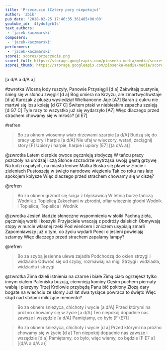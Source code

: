 ```yaml
---
title: 'Przeczucie (Cztery pory niepokoju)'
author: 'Zbik'
pub_date: '2018-02-25 17:46:35.361485+00:00'
youtube_id: '4fydufgrbIs'
text_authors:
 - 'jacek-kaczmarski'
composers:
 - 'jacek-kaczmarski'
performers:
 - 'jacek-kaczmarski'
score1: scores/przeczucie.png
score1_full: https://storage.googleapis.com/piosenka-media/media/scores/przeczucie.png
score1_thumb: https://storage.googleapis.com/piosenka-media/media/scores/przeczucie.png.180x0_q85_upscale.png
---
```


[a d/A a d/A a]

#zwrotka
Wiosną lody ruszyły, Panowie Przysięgli [d a]
Zakwitają pustynie, śnieg się w słońcu zwęglił [d a]
Bóg umiera na Krzyżu, ale zmartwychwstaje [d a]
Kurczak z pluszu wysiedział Wielkanocne Jaje [A7]
Baran z cukru nie martwi się losu koleją [d G7 C]
Świtem ptaki w niebieskim zapachu szaleją [d G7 C]
Tyle razy to wszystko już się wydarzyło [A7]
Więc dlaczego przed strachem chowamy się w miłość? [d E7]

#refren
>Bo za oknem wiosenny wiatr drzewami szarpie [a d/A]
>Budzą się do pracy upiory i harpie [a d/A]
>Nie ufaj w wieczory, wstań, zaciągnij story [F]
>Upiory i harpie, harpie i upiory [E7]
> [(a d/A a)]

@zwrotka
Latem cierpkie owoce pęcznieją słodyczą
W tańcu pracy pszczoły na urodzaj liczą
Słońce szczodrze wytrząsa swoją gęstą grzywę
Na ludzi ospałych, na miasta leniwe
Matka Boska się pławi w złocie i zieleniach
Pustoszeją w święto narodowe więzienia
Tak co roku nas lato spokojem kołysze
Więc dlaczego przed strachem chowamy się w ciszę?

@refren
>Bo za oknem grzmot się ściga z błyskawicą
>W letnią burzę tańczą Wodnik z Topielicą
>Zakochani w zbrodni, ofiar wiecznie głodni
>Wodnik i Topielica, Topielica i Wodnik
> 

@zwrotka
Jesień kładzie słoneczne wspomnienia w słoiki
Pachną zioła, pęcznieją worki i koszyki
Przyjaciele wracają z podróży dalekich
Obmywają stopy w nurcie własnej rzeki
Pod wieńcem i zniczem usypiają zmarli
Zapomniawszy już o tym, co życiu wydarli
Poeci o jesieni powielają sztampy
Więc dlaczego przed strachem zapalamy lampy?

@refren
>Bo za szybą jesienna ulewa zajadła
>Podchodzą do okien strzygi i widziadła
>Odwróć się od szyby, rozmawiaj na migi
>Strzygi i widziadła, widziadła i strzygi
> 

@zwrotka
Zima dzieli istnienia na czarne i białe
Zimą ciało ogrzejesz tylko innym ciałem
Paleniska buzują, ciemnieją kominy
Gęsim puchem piernaty wabią i pierzyny
Trzej Królowie przybędą Panu bić pokłony
Złożą dary bogate na wiechciu ze słomy
Już lat dwa tysiące powraca to święto
Więc skąd nad stołami milczące memento?

>Bo za oknem śnieżyca, chichoty i wycie [a d/A]
>Przed którymi na próżno chowamy się w życie [a d/A]
>Ten niepokój dopadnie nas zawsze i wszędzie [a d/A]
>Pamiętamy, co było [F (E7)]

>Bo za oknem śnieżyca, chichoty i wycie [d a]
>Przed którymi na próżno chowamy się w życie [d a]
>Ten niepokój dopadnie nas zawsze i wszędzie [d a]
>Pamiętamy, co było, więc wiemy, co będzie [F E7 a]
> [(d/A a d/A a)]